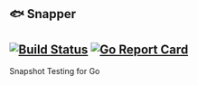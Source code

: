 :fish: Snapper
---
[![Build Status](https://travis-ci.org/evansb/snapper.svg?branch=master)](https://travis-ci.org/evansb/snapper)
[![Go Report Card](https://goreportcard.com/badge/github.com/evansb/snapper)](https://goreportcard.com/report/github.com/evansb/snapper)
---
Snapshot Testing for Go
